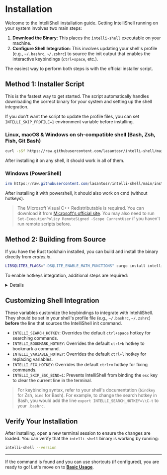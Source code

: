 # Installation

Welcome to the IntelliShell installation guide. Getting IntelliShell running on your system involves two main steps:

1. **Download the Binary**: This places the `intelli-shell` executable on your machine.
2. **Configure Shell Integration**: This involves updating your shell's profile (e.g., `~/.bashrc`, `~/.zshrc`) to
   source the init output that enables the interactive keybindings (`ctrl+space`, etc.).

The easiest way to perform both steps is with the official installer script.

## Method 1: Installer Script

This is the fastest way to get started. The script automatically handles downloading the correct binary for your system
and setting up the shell integration.

If you don't want the script to update the profile files, you can set `INTELLI_SKIP_PROFILE=1` environment variable
before installing.

### Linux, macOS & Windows on sh-compatible shell (Bash, Zsh, Fish, Git Bash)

```sh
curl -sSf https://raw.githubusercontent.com/lasantosr/intelli-shell/main/install.sh | sh
```

After installing it on any shell, it should work in all of them.

### Windows (PowerShell)

```powershell
irm https://raw.githubusercontent.com/lasantosr/intelli-shell/main/install.ps1 | iex
```

After installing it with powershell, it should also work on cmd (without hotkeys).

> The Microsoft Visual C++ Redistributable is required. You can download it from
> [Microsoft's official site](https://learn.microsoft.com/en-us/cpp/windows/latest-supported-vc-redist).
> You may also need to run `Set-ExecutionPolicy RemoteSigned -Scope CurrentUser` if you haven't run remote scripts before.

## Method 2: Building from Source

If you have the Rust toolchain installed, you can build and install the binary directly from _crates.io_.

```sh
LIBSQLITE3_FLAGS="-DSQLITE_ENABLE_MATH_FUNCTIONS" cargo install intelli-shell --locked
```

To enable hotkeys integration, additional steps are required:

<details>
  <summary>Details</summary>

Edit your profile to source the init output:

- Bash: `~/.bashrc` or `~/.bash_profile`

  ```sh
  eval "$(intelli-shell init bash)"
  ```

- Zsh: `~/.zshrc`

  ```sh
  eval "$(intelli-shell init zsh)"
  ```

- Fish: `~/.config/fish/config.fish`

  ```sh
  intelli-shell init fish | source
  ```

- Powershell: `$Profile`

  ```powershell
  iex (intelli-shell init powershell | Out-String)
  ```

</details>

## Customizing Shell Integration

These variables customize the keybindings to integrate with IntehliShell. They should be set in your shell's profile
file (e.g., `~/.bashrc`, `~/.zshrc`) **before** the line that sources the IntelliShell init command.

- `INTELLI_SEARCH_HOTKEY`: Overrides the default `ctrl+space` hotkey for searching commands.
- `INTELLI_BOOKMARK_HOTKEY`: Overrides the default `ctrl+b` hotkey to bookmark a command.
- `INTELLI_VARIABLE_HOTKEY`: Overrides the default `ctrl+l` hotkey for replacing variables.
- `INTELLI_FIX_HOTKEY`: Overrides the default `ctrl+x` hotkey for fixing commands.
- `INTELLI_SKIP_ESC_BIND=1`: Prevents IntelliShell from binding the `esc` key to clear the current line in the terminal.

> For keybinding syntax, refer to your shell's documentation (`bindkey` for Zsh, `bind` for Bash). For example, to
> change the search hotkey in Bash, you would add the line `export INTELLI_SEARCH_HOTKEY=\\C-t` to your `.bashrc`.

## Verify Your Installation

After installing, open a new terminal session to ensure the changes are loaded. You can verify that the `intelli-shell`
binary is working by running:

```sh
intelli-shell --version
```

---

If the command is found and you can use shortcuts (if configured), you are ready to go!
Let's move on to [**Basic Usage**](./basic_usage.md).
